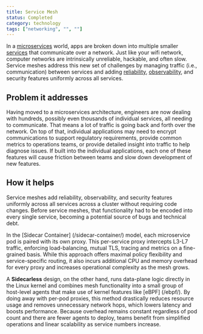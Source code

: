 ```yaml
---
title: Service Mesh
status: Completed
category: technology
tags: ["networking", "", ""]
---
```


In a [microservices](/microservices-architecture/) world, apps are broken down into multiple smaller [services](/service/) that communicate over a network. 
Just like your wifi network, computer networks are intrinsically unreliable, hackable, and often slow. 
Service meshes address this new set of challenges by managing traffic (i.e., communication) between services and 
adding [reliability](/reliability/), [observability](/observability/), and security features uniformly across all services.

## Problem it addresses

Having moved to a microservices architecture, engineers are now dealing with hundreds, 
possibly even thousands of individual services, all needing to communicate. 
That means a lot of traffic is going back and forth over the network. 
On top of that, individual applications may need to encrypt communications to support regulatory requirements, 
provide common metrics to operations teams, or provide detailed insight into traffic to help diagnose issues. 
If built into the individual applications, 
each one of these features will cause friction between teams and slow down development of new features.

## How it helps

Service meshes add reliability, observability, and security features 
uniformly across all services across a cluster without requiring code changes. 
Before service meshes, that functionality had to be encoded into every single service, 
becoming a potential source of bugs and technical debt.

In the [Sidecar Container] (/sidecar-container/) model, each microservice pod is paired with its own proxy.
This per-service proxy intercepts L3-L7 traffic, enforcing load-balancing, mutual TLS, 
tracing and metrics on a fine-grained basis.
While this approach offers maximal policy flexibility and service-specific routing,
it also incurs additional CPU and memory overhead for every proxy and increases operational complexity as the mesh grows.

A **Sidecarless** design, on the other hand,
runs data-plane logic directly in the Linux kernel and combines mesh functionality into a small group of host-level agents that make use of kernel features like [eBPF] (/ebpf/).
By doing away with per-pod proxies, this method drastically reduces resource usage and removes unnecessary network hops,
which lowers latency and boosts performance.
Because overhead remains constant regardless of pod count and there are fewer agents to deploy,
teams benefit from simplified operations and linear scalability as service numbers increase.
